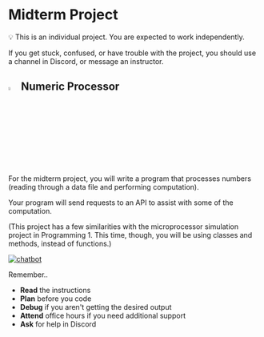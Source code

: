 # Midterm Project

💡 This is an individual project. You are expected to work independently.

If you get stuck, confused, or have trouble with the project, you should use a channel in Discord, or message an instructor.

## <img src="../../images/midterm/calc.png" width="4%" height="4%" style="border:none, border-width: 0, border: 0; box-shadow: 0px 0px;" /> Numeric Processor

For the midterm project, you will write a program that processes numbers (reading through a data file and performing computation).

Your program will send requests to an API to assist with some of the computation.

(This project has a few similarities with the microprocessor simulation project in Programming 1. This time, though, you will be using classes and methods, instead of functions.)

[![chatbot](https://img.shields.io/static/v1?label=Begin%20Project&message=Numeric%20Processor&color=blue)](https://classroom.github.com/a/P2YFfJ_d)

<!-- https://github.com/kibo-programming-2-jan-23/numeric-processor -->

Remember..

- **Read** the instructions
- **Plan** before you code
- **Debug** if you aren't getting the desired output
- **Attend** office hours if you need additional support
- **Ask** for help in Discord
